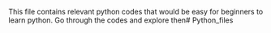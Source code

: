This file contains relevant python codes that would be easy for beginners to learn python. Go through the codes and explore then# Python_files
